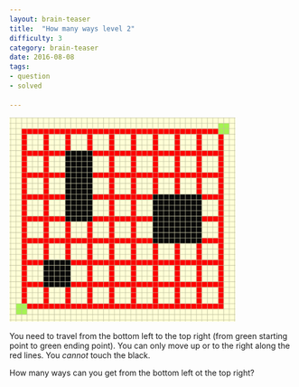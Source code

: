 ```yaml
---
layout: brain-teaser
title:  "How many ways level 2"
difficulty: 3
category: brain-teaser
date: 2016-08-08
tags:
- question
- solved

---
```


<img src="grid-with-blocks.png" style="width:400px"/>

You need to travel from the bottom left to the top right (from green starting point to green ending point).  You can only move up or to the right along the red lines.  You *cannot* touch the black.

How many ways can you get from the bottom left ot the top right?
